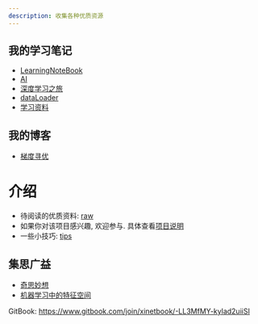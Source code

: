 ```yaml
---
description: 收集各种优质资源
---
```


## 我的学习笔记

- [LearningNoteBook](https://q735613050.github.io/LearningNoteBook/)
- [AI](https://q735613050.github.io/AI/)
- [深度学习之旅](https://q735613050.github.io/XinetStudio/)
- [dataLoader](https://q735613050.github.io/dataLoader/)
- [学习资料](https://q735613050.github.io/TextStudio/)

## 我的博客

- [梯度寻优](https://www.cnblogs.com/q735613050/p/9503019.html)


# 介绍

- 待阅读的优质资料: [raw](raw/README.md)
- 如果你对该项目感兴趣, 欢迎参与. 具体查看[项目说明](raw/intros.md)
- 一些小技巧: [tips](写作/tips/README.md)


## 集思广益

- [奇思妙想](写作/README.md)
- [机器学习中的特征空间](slides/特征空间.md)

GitBook: https://www.gitbook.com/join/xinetbook/-LL3MfMY-kylad2uiiSI
